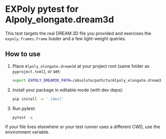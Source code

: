 # EXPoly pytest for Alpoly_elongate.dream3d

This test targets the real DREAM.3D file you provided and exercises the `expoly.frames.Frame` loader
and a few light-weight queries.

## How to use

1. Place `Alpoly_elongate.dream3d` at your project root (same folder as `pyproject.toml`), or set:
   ```bash
   export EXPOLY_DREAM3D_PATH=/absolute/path/to/Alpoly_elongate.dream3d
   ```

2. Install your package in editable mode (with dev deps):
   ```bash
   pip install -e '.[dev]'
   ```

3. Run pytest:
   ```bash
   pytest -q
   ```

If your file lives elsewhere or your test runner uses a different CWD, use the environment variable.